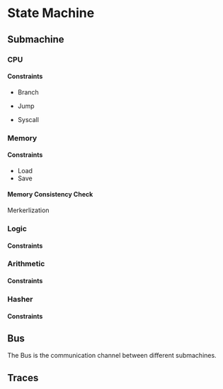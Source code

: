 # State Machine

## Submachine

### CPU

#### Constraints
* Branch

* Jump

* Syscall

### Memory

#### Constraints
* Load
* Save

#### Memory Consistency Check

Merkerlization

### Logic

#### Constraints

### Arithmetic

#### Constraints

### Hasher

#### Constraints


## Bus

The Bus is the communication channel between different submachines.

## Traces


